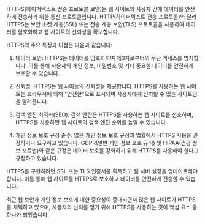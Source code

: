 HTTPS(하이퍼텍스트 전송 프로토콜 보안)는 웹 사이트와 사용자 간에 데이터를 안전하게 전송하기 위한 통신 프로토콜입니다. HTTP(하이퍼텍스트 전송 프로토콜)와 달리 HTTPS는 보안 소켓 계층(SSL) 또는 전송 계층 보안(TLS) 프로토콜을 사용하여 데이터를 암호화하고 웹 사이트의 신뢰성을 확보합니다.

HTTPS의 주요 특징과 이점은 다음과 같습니다:

1. 데이터 보안: HTTPS는 데이터를 암호화하여 제3자로부터의 무단 액세스를 방지합니다. 이를 통해 사용자의 개인 정보, 비밀번호 및 기타 중요한 데이터를 안전하게 보호할 수 있습니다.

2. 신뢰성: HTTPS는 웹 사이트의 신뢰성을 제공합니다. HTTPS를 사용하는 웹 사이트는 브라우저에 의해 "안전한"으로 표시되며 사용자에게 신뢰할 수 있는 사이트임을 알려줍니다.

3. 검색 엔진 최적화(SEO): 검색 엔진은 HTTPS를 사용하는 웹 사이트를 선호하며, HTTPS를 사용하면 웹 사이트의 검색 엔진 순위를 높일 수 있습니다.

4. 개인 정보 보호 규정 준수: 많은 개인 정보 보호 규정과 법률에서 HTTPS 사용을 권장하거나 요구하고 있습니다. GDPR(일반 개인 정보 보호 규칙) 및 HIPAA(건강 정보 포트법)와 같은 규정은 데이터 보호를 강화하기 위해 HTTPS를 사용해야 한다고 규정하고 있습니다.

HTTPS를 구현하려면 SSL 또는 TLS 인증서를 획득하고 웹 서버 설정을 업데이트해야 합니다. 이를 통해 웹 사이트를 HTTPS로 보호하고 데이터를 안전하게 전송할 수 있습니다.

최근 웹 보안과 개인 정보 보호에 대한 중요성이 증대되면서 많은 웹 사이트가 HTTPS를 채택하고 있으며, 사용자의 신뢰를 얻기 위해 HTTPS를 사용하는 것이 핵심 요소 중 하나가 되었습니다.
